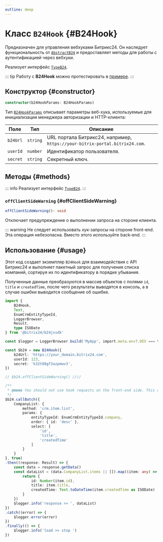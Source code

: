 ```yaml
---
outline: deep
---
```

# Класс `B24Hook` {#B24Hook}

Предназначен для управления вебхуками Битрикс24. Он наследует функциональность от [`AbstractB24`](core-abstract-b24) и 
предоставляет методы для работы с аутентификацией через вебхуки.

Реализует интерфейс [`TypeB24`](types-type-b24).

::: tip
Работу с **B24Hook** можно протестировать в [примере](https://github.com/bitrix24/b24sdk-examples/blob/main/js/02-nuxt-hook/pages/hook/crm-item-list.client.vue).
:::

## Конструктор {#constructor}

```ts
constructor(b24HookParams: B24HookParams)
```

Тип [`B24HookParams`](https://github.com/bitrix24/b24jssdk/blob/main/packages/jssdk/src/types/auth.ts) описывает параметры веб-хука, 
используемые для инициализации менеджера авторизации и HTTP-клиента:

| Поле     | Тип      | Описание                                                                   |
|----------|----------|----------------------------------------------------------------------------|
| `b24Url` | `string` | URL портала Битрикс24, например, `https://your-bitrix-portal.bitrix24.com`. |
| `userId` | `number` | Идентификатор пользователя.                                                |
| `secret` | `string` | Секретный ключ.                                                            |

## Методы {#methods}
::: info
Реализует интерфейс [`TypeB24`](types-type-b24).
:::

### `offClientSideWarning` {#offClientSideWarning}
```ts
offClientSideWarning(): void
```

Отключает предупреждение о выполнении запроса на стороне клиента.

::: warning
Не следует использовать хук-запросы на стороне front-end. 
Эта операция небезопасна. 
Вместо этого используйте back-end.
:::


## Использование {#usage}

Этот код создает экземпляр `B24Hook` для взаимодействия с API Битрикс24 и выполняет пакетный запрос для получения списка компаний,
сортируя их по идентификатору в порядке убывания.

Полученные данные преобразуются в массив объектов с полями `id`, `title` и `createdTime`, после чего результаты выводятся в консоль,
а в случае ошибки выводится сообщение об ошибке.

```ts
import { 
	B24Hook,
	Text,
	EnumCrmEntityTypeId,
	LoggerBrowser,
	Result,
	type ISODate
} from '@bitrix24/b24jssdk'

const $logger = LoggerBrowser.build('MyApp', import.meta.env?.DEV === true)

const $b24 = new B24Hook({
	b24Url: 'https://your_domain.bitrix24.com',
	userId: 123,
	secret: 'k32t88gf3azpmwv3',
})

// $b24.offClientSideWarning() ////

/**
 * @memo You should not use hook requests on the front-end side. This operation is unsafe. Instead, use the back-end.
 */
$b24.callBatch({
	CompanyList: {
		method: 'crm.item.list',
		params: {
			entityTypeId: EnumCrmEntityTypeId.company,
			order: { id: 'desc' },
			select: [
				'id',
				'title',
				'createdTime'
			]
		}
	}
}, true)
.then((response: Result) => {
	const data = response.getData()
	const dataList = (data.CompanyList.items || []).map((item: any) => {
		return {
			id: Number(item.id),
			title: item.title,
			createdTime: Text.toDateTime(item.createdTime as ISODate)
		}
	})
	$logger.info('response >> ', dataList)
})
.catch((error) => {
	$logger.error(error)
})
.finally(() => {
	$logger.info('load >> stop ')
})
```